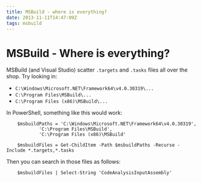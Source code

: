 ```yaml
---
title: MSBuild - where is everything?
date: 2013-11-11T14:47:09Z
tags: msbuild
---
```

# MSBuild - Where is everything?

MSBuild (and Visual Studio) scatter `.targets` and `.tasks` files all over the shop. Try looking in:

* `C:\Windows\Microsoft.NET\Framework64\v4.0.30319\...`
* `C:\Program Files\MSBuild\...`
* `C:\Program Files (x86)\MSBuild\...`

In PowerShell, something like this would work:

        $msbuildPaths = 'C:\Windows\Microsoft.NET\Framework64\v4.0.30319',
                'C:\Program Files\MSBuild',
                'C:\Program Files (x86)\MSBuild'

        $msbuildFiles = Get-ChildItem -Path $msbuildPaths -Recurse -Include *.targets,*.tasks

Then you can search in those files as follows:

        $msbuildFiles | Select-String 'CodeAnalysisInputAssembly'
